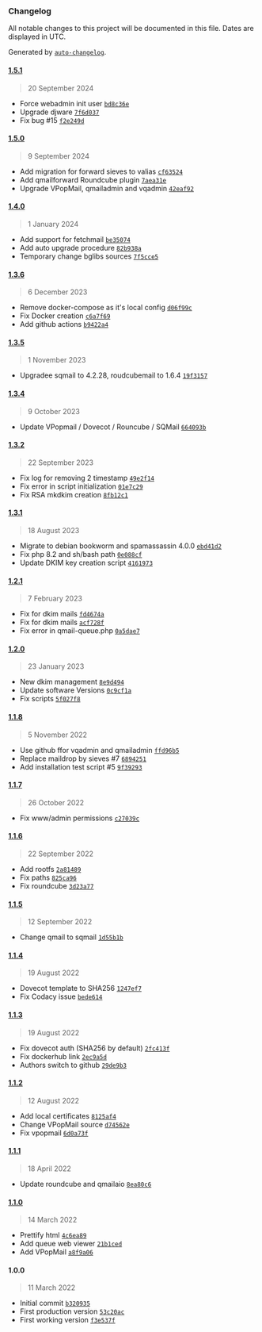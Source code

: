 ### Changelog

All notable changes to this project will be documented in this file. Dates are displayed in UTC.

Generated by [`auto-changelog`](https://github.com/CookPete/auto-changelog).

#### [1.5.1](https://github.com/semhoun/qmail_all-in-one/compare/1.5.0...1.5.1)

> 20 September 2024

- Force webadmin init user [`bd8c36e`](https://github.com/semhoun/qmail_all-in-one/commit/bd8c36ed49453b93aa7b7dfba3bfa0bd25d969c0)
- Upgrade djware [`7f6d037`](https://github.com/semhoun/qmail_all-in-one/commit/7f6d037af12da78049e92160839d79cd9075ab1b)
- Fix bug #15 [`f2e249d`](https://github.com/semhoun/qmail_all-in-one/commit/f2e249d0323150f78d47aa0d7814834860c856df)

#### [1.5.0](https://github.com/semhoun/qmail_all-in-one/compare/1.4.0...1.5.0)

> 9 September 2024

- Add migration for forward sieves to valias [`cf63524`](https://github.com/semhoun/qmail_all-in-one/commit/cf6352400338114907d3c92293e95eb111efd1f9)
- Add qmailforward Roundcube plugin [`7aea31e`](https://github.com/semhoun/qmail_all-in-one/commit/7aea31eb83707045073d837e073ede1ddd1329df)
- Upgrade VPopMail, qmailadmin and vqadmin [`42eaf92`](https://github.com/semhoun/qmail_all-in-one/commit/42eaf92cd3cf15f3d3898579dba1a089906c6c63)

#### [1.4.0](https://github.com/semhoun/qmail_all-in-one/compare/1.3.6...1.4.0)

> 1 January 2024

- Add support for fetchmail [`be35074`](https://github.com/semhoun/qmail_all-in-one/commit/be35074ed6d988bb4f5ee745d1cfe333ca4d4b26)
- Add auto upgrade procedure [`82b938a`](https://github.com/semhoun/qmail_all-in-one/commit/82b938a898b8529a04044fda21fab9305bb35e3a)
- Temporary change bglibs sources [`7f5cce5`](https://github.com/semhoun/qmail_all-in-one/commit/7f5cce5555b5cd9eaaa5870a4e79c1d6b3492b92)

#### [1.3.6](https://github.com/semhoun/qmail_all-in-one/compare/1.3.5...1.3.6)

> 6 December 2023

- Remove docker-compose as it's local config [`d06f99c`](https://github.com/semhoun/qmail_all-in-one/commit/d06f99ca5359085b4d5035e7dec750d15b0fe52a)
- Fix Docker creation [`c6a7f69`](https://github.com/semhoun/qmail_all-in-one/commit/c6a7f69277e163269af9024c5ad1d486767fe467)
- Add github actions [`b9422a4`](https://github.com/semhoun/qmail_all-in-one/commit/b9422a4908016df3ee70ca92e01888a5fa31152e)

#### [1.3.5](https://github.com/semhoun/qmail_all-in-one/compare/1.3.4...1.3.5)

> 1 November 2023

- Upgradee sqmail to 4.2.28, roudcubemail to 1.6.4 [`19f3157`](https://github.com/semhoun/qmail_all-in-one/commit/19f31579ace3533807714fd9f328652dda8d8f40)

#### [1.3.4](https://github.com/semhoun/qmail_all-in-one/compare/1.3.2...1.3.4)

> 9 October 2023

- Update VPopmail / Dovecot / Rouncube / SQMail [`664093b`](https://github.com/semhoun/qmail_all-in-one/commit/664093b1e51e326454e109cd0468e89ff14c60ed)

#### [1.3.2](https://github.com/semhoun/qmail_all-in-one/compare/1.3.1...1.3.2)

> 22 September 2023

- Fix log for removing 2 timestamp [`49e2f14`](https://github.com/semhoun/qmail_all-in-one/commit/49e2f1434bfad6e66f2eddc2cf396f8936718bd8)
- Fix error in script initialization [`01e7c29`](https://github.com/semhoun/qmail_all-in-one/commit/01e7c2908de73d600ff9769cbb825ebc20acc7f6)
- Fix RSA mkdkim creation [`8fb12c1`](https://github.com/semhoun/qmail_all-in-one/commit/8fb12c11565b5af7b9e20e465d91da182abc578f)

#### [1.3.1](https://github.com/semhoun/qmail_all-in-one/compare/1.2.1...1.3.1)

> 18 August 2023

- Migrate to debian bookworm and spamassassin 4.0.0 [`ebd41d2`](https://github.com/semhoun/qmail_all-in-one/commit/ebd41d294c85f1cae5d8066ef4afede6b470902c)
- Fix php 8.2 and sh/bash path [`0e088cf`](https://github.com/semhoun/qmail_all-in-one/commit/0e088cf35a2777f164f9b17f75d363a9613e330b)
- Update DKIM key creation script [`4161973`](https://github.com/semhoun/qmail_all-in-one/commit/4161973cbbcb249fe56eb339163bab6e99fe6963)

#### [1.2.1](https://github.com/semhoun/qmail_all-in-one/compare/1.2.0...1.2.1)

> 7 February 2023

- Fix for dkim mails [`fd4674a`](https://github.com/semhoun/qmail_all-in-one/commit/fd4674ad7bccda53bf9cc154f9886fe618385de2)
- Fix for dkim mails [`acf728f`](https://github.com/semhoun/qmail_all-in-one/commit/acf728f24212f3b93834314a99bc0c46f22ce3ad)
- Fix error in qmail-queue.php [`0a5dae7`](https://github.com/semhoun/qmail_all-in-one/commit/0a5dae73016dd803c0f7bbc7ffa255ed5d5b7e1f)

#### [1.2.0](https://github.com/semhoun/qmail_all-in-one/compare/1.1.8...1.2.0)

> 23 January 2023

- New dkim management [`8e9d494`](https://github.com/semhoun/qmail_all-in-one/commit/8e9d494392f52f74995025d60a219cd841810653)
- Update software Versions [`0c9cf1a`](https://github.com/semhoun/qmail_all-in-one/commit/0c9cf1ae06bc98304d4cd6b0922927893df5b177)
- Fix scripts [`5f027f8`](https://github.com/semhoun/qmail_all-in-one/commit/5f027f85b45ea98a6eda50a11d83932432877b13)

#### [1.1.8](https://github.com/semhoun/qmail_all-in-one/compare/1.1.7...1.1.8)

> 5 November 2022

- Use github ffor vqadmin and qmailadmin [`ffd96b5`](https://github.com/semhoun/qmail_all-in-one/commit/ffd96b5bd4e093b9996fe2572606677d875dd48e)
- Replace maildrop by sieves #7 [`6894251`](https://github.com/semhoun/qmail_all-in-one/commit/68942513f3e0353041403c2024679c6bb3b6e333)
- Add installation test script #5 [`9f39293`](https://github.com/semhoun/qmail_all-in-one/commit/9f39293d2f570f11ac16e723360284820ff1706b)

#### [1.1.7](https://github.com/semhoun/qmail_all-in-one/compare/1.1.6...1.1.7)

> 26 October 2022

- Fix www/admin permissions [`c27039c`](https://github.com/semhoun/qmail_all-in-one/commit/c27039c30f8f5efd691681ebdfe6bbe7b34aaf25)

#### [1.1.6](https://github.com/semhoun/qmail_all-in-one/compare/1.1.5...1.1.6)

> 22 September 2022

- Add rootfs [`2a81489`](https://github.com/semhoun/qmail_all-in-one/commit/2a81489c76defef0403d5ab4731fc73136050558)
- Fix paths [`825ca96`](https://github.com/semhoun/qmail_all-in-one/commit/825ca96be10dafbc5be624c67ba00ac38aac6747)
- Fix roundcube [`3d23a77`](https://github.com/semhoun/qmail_all-in-one/commit/3d23a77a8e23af8f86c176f6580b0b1197963dfe)

#### [1.1.5](https://github.com/semhoun/qmail_all-in-one/compare/1.1.4...1.1.5)

> 12 September 2022

- Change qmail to sqmail [`1d55b1b`](https://github.com/semhoun/qmail_all-in-one/commit/1d55b1ba08beff7a6b0ca54305fe2564c6771676)

#### [1.1.4](https://github.com/semhoun/qmail_all-in-one/compare/1.1.3...1.1.4)

> 19 August 2022

- Dovecot template to SHA256 [`1247ef7`](https://github.com/semhoun/qmail_all-in-one/commit/1247ef71e4ea2a0b6b362dd022cfa1bd6c1a00c0)
- Fix Codacy issue [`bede614`](https://github.com/semhoun/qmail_all-in-one/commit/bede614b2e0c41e99733e5f3497d4d9a63d745a1)

#### [1.1.3](https://github.com/semhoun/qmail_all-in-one/compare/1.1.2...1.1.3)

> 19 August 2022

- Fix dovecot auth (SHA256 by default) [`2fc413f`](https://github.com/semhoun/qmail_all-in-one/commit/2fc413f7e273e17c84da62251474730a92a21079)
- Fix dockerhub link [`2ec9a5d`](https://github.com/semhoun/qmail_all-in-one/commit/2ec9a5da1e6cb45d0c1a4502772120ab33be6dd0)
- Authors switch to github [`29de9b3`](https://github.com/semhoun/qmail_all-in-one/commit/29de9b343f06f6e25c232eade591345dd27c1238)

#### [1.1.2](https://github.com/semhoun/qmail_all-in-one/compare/1.1.1...1.1.2)

> 12 August 2022

- Add local certificates [`8125af4`](https://github.com/semhoun/qmail_all-in-one/commit/8125af4f95c960536b554b7f504eb3077913e342)
- Change VPopMail source [`d74562e`](https://github.com/semhoun/qmail_all-in-one/commit/d74562efadfd8d69b00c03a6ba467eae321a7de5)
- Fix vpopmail [`6d0a73f`](https://github.com/semhoun/qmail_all-in-one/commit/6d0a73fd3b6cd17731d4499864ca2130ab2bbf4a)

#### [1.1.1](https://github.com/semhoun/qmail_all-in-one/compare/1.1.0...1.1.1)

> 18 April 2022

- Update roundcube and qmailaio [`8ea80c6`](https://github.com/semhoun/qmail_all-in-one/commit/8ea80c6b6717e500c2466ce6e2abd50a52e8a68b)

#### [1.1.0](https://github.com/semhoun/qmail_all-in-one/compare/1.0.0...1.1.0)

> 14 March 2022

- Prettify html [`4c6ea89`](https://github.com/semhoun/qmail_all-in-one/commit/4c6ea8913b50085fc0fd1c3b08016a5b9add7364)
- Add queue web viewer [`21b1ced`](https://github.com/semhoun/qmail_all-in-one/commit/21b1ced140f55c80e88c1b26971a480023a5ce3c)
- Add VPopMail [`a8f9a06`](https://github.com/semhoun/qmail_all-in-one/commit/a8f9a06ff2c17c8f1b2da7772dd1b4fd83304469)

#### 1.0.0

> 11 March 2022

- Initial commit [`b320935`](https://github.com/semhoun/qmail_all-in-one/commit/b3209351555f0b4ed7be2865f5b2325abe770260)
- First production version [`53c20ac`](https://github.com/semhoun/qmail_all-in-one/commit/53c20ac1f8c937e3962a55b43d551b263a766910)
- First working version [`f3e537f`](https://github.com/semhoun/qmail_all-in-one/commit/f3e537f0ce7dba4fdacdeef3d417a0d0825c624f)
